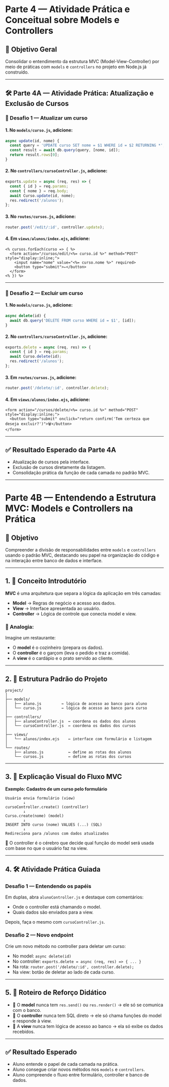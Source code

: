 
# Parte 4 — Atividade Prática e Conceitual sobre Models e Controllers

## 🎯 Objetivo Geral

Consolidar o entendimento da estrutura MVC (Model-View-Controller) por meio de práticas com `models` e `controllers` no projeto em Node.js já construído.

---

## 🛠 Parte 4A — Atividade Prática: Atualização e Exclusão de Cursos

### 🔧 Desafio 1 — Atualizar um curso

#### 1. No `models/curso.js`, adicione:

```js
async update(id, nome) {
  const query = 'UPDATE curso SET nome = $1 WHERE id = $2 RETURNING *';
  const result = await db.query(query, [nome, id]);
  return result.rows[0];
}
```

#### 2. No `controllers/cursoController.js`, adicione:

```js
exports.update = async (req, res) => {
  const { id } = req.params;
  const { nome } = req.body;
  await Curso.update(id, nome);
  res.redirect('/alunos');
};
```

#### 3. No `routes/cursos.js`, adicione:

```js
router.post('/edit/:id', controller.update);
```

#### 4. Em `views/alunos/index.ejs`, adicione:

```ejs
<% cursos.forEach(curso => { %>
  <form action="/cursos/edit/<%= curso.id %>" method="POST" style="display:inline;">
    <input name="nome" value="<%= curso.nome %>" required>
    <button type="submit">✏️</button>
  </form>
<% }) %>
```

---

### 🔧 Desafio 2 — Excluir um curso

#### 1. No `models/curso.js`, adicione:

```js
async delete(id) {
  await db.query('DELETE FROM curso WHERE id = $1', [id]);
}
```

#### 2. No `controllers/cursoController.js`, adicione:

```js
exports.delete = async (req, res) => {
  const { id } = req.params;
  await Curso.delete(id);
  res.redirect('/alunos');
};
```

#### 3. Em `routes/cursos.js`, adicione:

```js
router.post('/delete/:id', controller.delete);
```

#### 4. Em `views/alunos/index.ejs`, adicione:

```ejs
<form action="/cursos/delete/<%= curso.id %>" method="POST" style="display:inline;">
  <button type="submit" onclick="return confirm('Tem certeza que deseja excluir?')">🗑️</button>
</form>
```

---

## ✅ Resultado Esperado da Parte 4A

- Atualização de cursos pela interface.
- Exclusão de cursos diretamente da listagem.
- Consolidação prática da função de cada camada no padrão MVC.

---

# Parte 4B — Entendendo a Estrutura MVC: Models e Controllers na Prática

## 🎯 Objetivo

Compreender a divisão de responsabilidades entre `models` e `controllers` usando o padrão MVC, destacando seu papel na organização do código e na interação entre banco de dados e interface.

---

## 1. 🧠 Conceito Introdutório

**MVC** é uma arquitetura que separa a lógica da aplicação em três camadas:

- **Model** → Regras de negócio e acesso aos dados.
- **View** → Interface apresentada ao usuário.
- **Controller** → Lógica de controle que conecta model e view.

### 🧩 Analogia:

Imagine um restaurante:

- O **model** é o cozinheiro (prepara os dados).
- O **controller** é o garçom (leva o pedido e traz a comida).
- A **view** é o cardápio e o prato servido ao cliente.

---

## 2. 🧱 Estrutura Padrão do Projeto

```
project/
│
├── models/
│   ├── aluno.js         ← lógica de acesso ao banco para aluno
│   └── curso.js         ← lógica de acesso ao banco para curso
│
├── controllers/
│   ├── alunoController.js  ← coordena os dados dos alunos
│   └── cursoController.js  ← coordena os dados dos cursos
│
├── views/
│   └── alunos/index.ejs    ← interface com formulário e listagem
│
└── routes/
    ├── alunos.js           ← define as rotas dos alunos
    └── cursos.js           ← define as rotas dos cursos
```

---

## 3. 🧩 Explicação Visual do Fluxo MVC

**Exemplo: Cadastro de um curso pelo formulário**

```
Usuário envia formulário (view)
        ↓
cursoController.create() (controller)
        ↓
Curso.create(nome) (model)
        ↓
INSERT INTO curso (nome) VALUES (...) (SQL)
        ↓
Redireciona para /alunos com dados atualizados
```

🧠 O controller é o cérebro que decide qual função do model será usada com base no que o usuário faz na view.

---

## 4. 🛠 Atividade Prática Guiada

### Desafio 1 — Entendendo os papéis

Em duplas, abra `alunoController.js` e destaque com comentários:

- Onde o controller está chamando o model.
- Quais dados são enviados para a view.

Depois, faça o mesmo com `cursoController.js`.

### Desafio 2 — Novo endpoint

Crie um novo método no controller para deletar um curso:

- No model: `async delete(id)`
- No controller: `exports.delete = async (req, res) => { ... }`
- Na rota: `router.post('/delete/:id', controller.delete);`
- Na view: botão de deletar ao lado de cada curso.

---

## 5. 🧭 Roteiro de Reforço Didático

- 🔹 O **model** nunca tem `res.send()` ou `res.render()` → ele só se comunica com o banco.
- 🔹 O **controller** nunca tem SQL direto → ele só chama funções do model e responde à view.
- 🔹 A **view** nunca tem lógica de acesso ao banco → ela só exibe os dados recebidos.

---

## ✅ Resultado Esperado

- Aluno entende o papel de cada camada na prática.
- Aluno consegue criar novos métodos nos `models` e `controllers`.
- Aluno compreende o fluxo entre formulário, controller e banco de dados.

